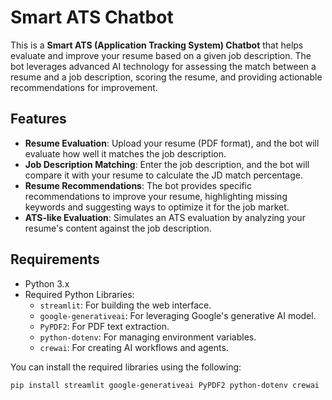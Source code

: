 # Smart ATS Chatbot

This is a **Smart ATS (Application Tracking System) Chatbot** that helps evaluate and improve your resume based on a given job description. The bot leverages advanced AI technology for assessing the match between a resume and a job description, scoring the resume, and providing actionable recommendations for improvement.

## Features

- **Resume Evaluation**: Upload your resume (PDF format), and the bot will evaluate how well it matches the job description.
- **Job Description Matching**: Enter the job description, and the bot will compare it with your resume to calculate the JD match percentage.
- **Resume Recommendations**: The bot provides specific recommendations to improve your resume, highlighting missing keywords and suggesting ways to optimize it for the job market.
- **ATS-like Evaluation**: Simulates an ATS evaluation by analyzing your resume's content against the job description.

## Requirements

- Python 3.x
- Required Python Libraries:
  - `streamlit`: For building the web interface.
  - `google-generativeai`: For leveraging Google's generative AI model.
  - `PyPDF2`: For PDF text extraction.
  - `python-dotenv`: For managing environment variables.
  - `crewai`: For creating AI workflows and agents.

You can install the required libraries using the following:

```bash
pip install streamlit google-generativeai PyPDF2 python-dotenv crewai












